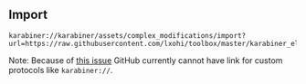 ## Import
```
karabiner://karabiner/assets/complex_modifications/import?url=https://raw.githubusercontent.com/lxohi/toolbox/master/karabiner_elements/capslock_layout.json
```

Note: Because of [this issue](https://github.com/github/markup/issues/426#issuecomment-462228230) GitHub currently cannot have link for custom protocols like ```karabiner://```.
